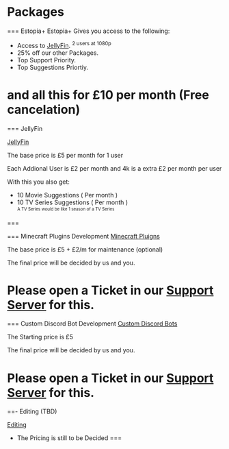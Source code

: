 # Packages

=== Estopia+ 
Estopia+ Gives you access to the following:

- Access to [JellyFin](Jelly/JellyFin.md). <sup>2 users at 1080p<sup>
- 25% off our other Packages.
- Top Support Priority.
- Top Suggestions Priortiy.

and all this for £10 per month (Free cancelation)
=== 

=== JellyFin

[JellyFin](Jelly/JellyFin.md)

The base price is £5 per month for 1 user 

Each Addional User is £2 per month
and 4k is a extra £2 per month per user

With this you also get:
- 10 Movie Suggestions ( Per month )
- 10 TV Series Suggestions ( Per month )<br>
<sup><sub>A TV Series would be like 1 season of a TV Series <sub><sup>

=== 

=== Minecraft Plugins Development
[Minecraft Pluigns](/Minecraft-Plugins/plugins)

The base price is £5 + £2/m for maintenance (optional)

The final price will be decided by us and you.

Please open a Ticket in our [Support Server](https://discord.gg/YHqYJ4V4NF) for this.
===

=== Custom Discord Bot Development
[Custom Discord Bots](/Discord-Bots/custom.md)

The Starting price is £5

The final price will be decided by us and you.

Please open a Ticket in our [Support Server](https://discord.gg/YHqYJ4V4NF) for this.
===

==- Editing (TBD)

[Editing](/Editing/Editings.md)

- The Pricing is still to be Decided
===